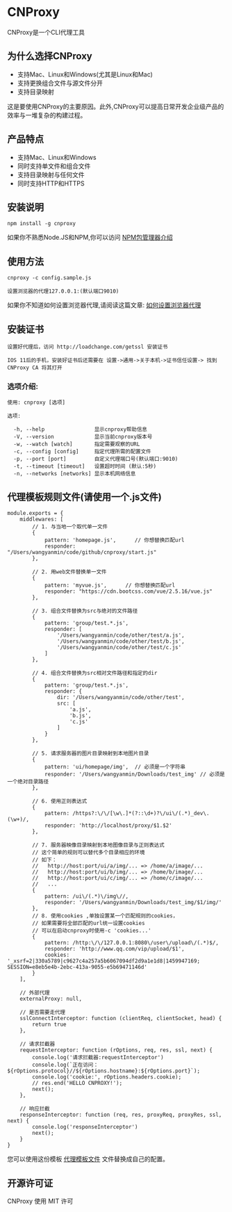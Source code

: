 # CNProxy

CNProxy是一个CLI代理工具

## 为什么选择CNProxy

* 支持Mac、Linux和Windows(尤其是Linux和Mac)
* 支持更换组合文件与源文件分开
* 支持目录映射

这是要使用CNProxy的主要原因。此外,CNProxy可以提高日常开发企业级产品的效率与一堆复杂的构建过程。

## 产品特点

* 支持Mac、Linux和Windows
* 同时支持单文件和组合文件
* 支持目录映射与任何文件
* 同时支持HTTP和HTTPS

## 安装说明

    npm install -g cnproxy

如果你不熟悉Node.JS和NPM,你可以访问 [NPM包管理器介绍](http://www.runoob.com/nodejs/nodejs-npm.html)

## 使用方法

    cnproxy -c config.sample.js

    设置浏览器的代理127.0.0.1:(默认端口9010)

如果你不知道如何设置浏览器代理,请阅读这篇文章: [如何设置浏览器代理](http://jingyan.baidu.com/article/fedf0737761a2935ac8977d9.html)

## 安装证书
    
    设置好代理后，访问 http://loadchange.com/getssl 安装证书
    
    IOS 11后的手机，安装好证书后还需要在 设置->通用->关于本机->证书信任设置-> 找到 CNProxy CA 将其打开



### 选项介绍:

    使用: cnproxy [选项]

    选项:

      -h, --help                显示cnproxy帮助信息
      -V, --version             显示当前cnproxy版本号
      -w, --watch [watch]       指定需要观察的URL
      -c, --config [config]     指定代理所需的配置文件
      -p, --port [port]         自定义代理端口号(默认端口:9010)
      -t, --timeout [timeout]   设置超时时间 (默认:5秒)
      -n, --networks [networks] 显示本机网络信息

## 代理模板规则文件(请使用一个.js文件)

    module.exports = {
        middlewares: [
            // 1. 与当地一个取代单一文件
            {
                pattern: 'homepage.js',      // 你想替换匹配url
                responder: "/Users/wangyanmin/code/github/cnproxy/start.js"
            },
    
            // 2. 用web文件替换单一文件
            {
                pattern: 'myvue.js',      // 你想替换匹配url
                responder: "https://cdn.bootcss.com/vue/2.5.16/vue.js"
            },
    
            // 3. 组合文件替换为src与绝对的文件路径
            {
                pattern: 'group/test.*.js',
                responder: [
                    '/Users/wangyanmin/code/other/test/a.js',
                    '/Users/wangyanmin/code/other/test/b.js',
                    '/Users/wangyanmin/code/other/test/c.js'
                ]
            },
    
            // 4. 组合文件替换为src相对文件路径和指定的dir
            {
                pattern: 'group/test.*.js',
                responder: {
                    dir: '/Users/wangyanmin/code/other/test',
                    src: [
                        'a.js',
                        'b.js',
                        'c.js'
                    ]
                }
            },
    
            // 5. 请求服务器的图片目录映射到本地图片目录
            {
                pattern: 'ui/homepage/img',  // 必须是一个字符串
                responder: '/Users/wangyanmin/Downloads/test_img' // 必须是一个绝对目录路径
            },
    
            // 6. 使用正则表达式
            {
                pattern: /https?:\/\/[\w\.]*(?::\d+)?\/ui\/(.*)_dev\.(\w+)/,
                responder: 'http://localhost/proxy/$1.$2'
            },
    
            // 7. 服务器映像目录映射到本地图像目录与正则表达式
            // 这个简单的规则可以替代多个目录相应的环境
            // 如下：
            //   http://host:port/ui/a/img/... => /home/a/image/...
            //   http://host:port/ui/b/img/... => /home/b/image/...
            //   http://host:port/ui/c/img/... => /home/c/image/...
            //   ...
            {
                pattern: /ui\/(.*)\/img\//,
                responder: '/Users/wangyanmin/Downloads/test_img/$1/img/'
            },
            // 8. 使用cookies ,单独设置某一个匹配规则的cookies，
            // 如果需要将全部匹配的url统一设置cookies
            // 可以在启动cnproxy时使用-c 'cookies...'
            {
                pattern: /http:\/\/127.0.0.1:8080\/user\/upload\/(.*)$/,
                responder: 'http://www.qq.com/vip/upload/$1',
                cookies: '_xsrf=2|330a5789|c9627c4a257a5b6067094df2d9a1e1d8|1459947169; SESSION=e8eb5e4b-2ebc-413a-9055-e5b69471146d'
            }
        ],
    
        // 外部代理
        externalProxy: null,
    
        // 是否需要走代理
        sslConnectInterceptor: function (clientReq, clientSocket, head) {
            return true
        },
    
        // 请求拦截器
        requestInterceptor: function (rOptions, req, res, ssl, next) {
            console.log('请求拦截器:requestInterceptor')
            console.log(`正在访问：${rOptions.protocol}//${rOptions.hostname}:${rOptions.port}`);
            console.log('cookie:', rOptions.headers.cookie);
            // res.end('HELLO CNPROXY!');
            next();
        },
    
        // 响应拦截
        responseInterceptor: function (req, res, proxyReq, proxyRes, ssl, next) {
            console.log('responseInterceptor')
            next();
        }
    }


您可以使用这份模板 [代理模板文件](https://github.com/LoadChange/cnproxy/blob/master/config.sample.js) 文件替换成自己的配置。

## 开源许可证

CNProxy 使用 MIT 许可
